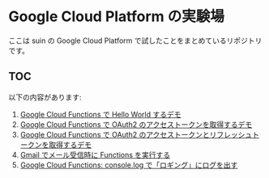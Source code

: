 # Google Cloud Platform の実験場

ここは suin の Google Cloud Platform で試したことをまとめているリポジトリです。

## TOC

以下の内容があります:

1. [Google Cloud Functions で Hello World するデモ](https://github.com/suin/google-cloud-platform-playground)
1. [Google Cloud Functions で OAuth2 のアクセストークンを取得するデモ](https://github.com/suin/google-cloud-platform-playground/tree/functions-oauth2)
1. [Google Cloud Functions で OAuth2 のアクセストークンとリフレッシュトークンを取得するデモ](https://github.com/suin/google-cloud-platform-playground/tree/functions-oauth2-refresh-token)
1. [Gmail でメール受信時に Functions を実行する](https://github.com/suin/google-cloud-platform-playground/tree/functions-gmail-push-notification)
1. [Google Cloud Functions: console.log で「ロギング」にログを出す](https://github.com/suin/google-cloud-platform-playground/tree/functions-logging)
